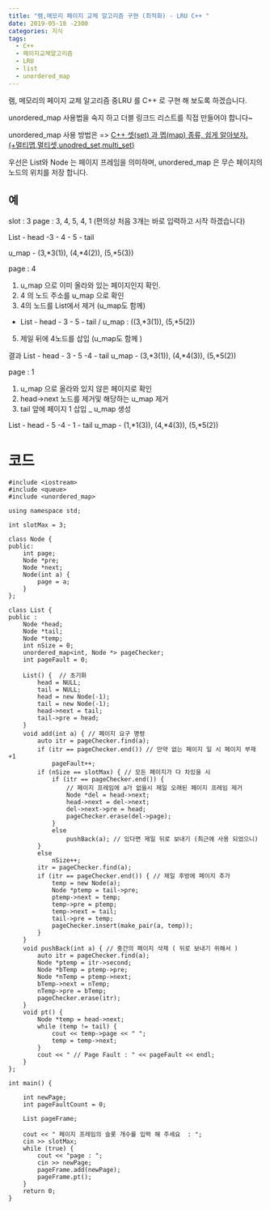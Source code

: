 ```yaml
---
title: "램,메모리 페이지 교체 알고리즘 구현 (최적화) - LRU C++ "
date: 2019-05-18 -2300
categories: 지식
tags: 
  - C++
  - 페이지교체알고리즘
  - LRU
  - list
  - unordered_map
---
```


램, 메모리의 페이지 교체 알고리즘 중LRU 를 C++ 로 구현 해 보도록 하겠습니다.

unordered_map 사용법을 숙지 하고 더블 링크드 리스트를 직접 만들어야 합니다~

unordered_map 사용 방법은 => [C++ 셋(set) 과 멥(map) 종류, 쉽게 알아보자. (+멀티맵,멀티셋,unodred_set,multi_set)](https://mountrivers.github.io/setsandmaps/)

우선은 List와 Node 는 페이지 프레임을 의미하며, unordered_map 은 무슨 페이지의 노드의 위치를 저장 합니다. 


## 예 

slot : 3
page : 3, 4, 5, 4, 1  (편의상 처음 3개는 바로 입력하고 시작 하겠습니다)

List - head -3 -  4 -  5 - tail

u_map - (3,*3(1)), (4,*4(2)), (5,*5(3))

page : 4
1) u_map 으로 이미 올라와 있는 페이지인지 확인.
2) 4 의 노드 주소를 u_map 으로 확인
3) 4의 노드를 List에서 제거 (u_map도 함께)
 - List - head - 3 - 5 - tail  / u_map : ((3,*3(1)),  (5,*5(2))
5) 제일 뒤에 4노드를 삽입 (u_map도 함께 )

결과 
List - head - 3 - 5 -4 - tail
u_map - (3,*3(1)), (4,*4(3)), (5,*5(2))

page : 1
1) u_map 으로 올라와 있지 않은 페이지로 확인
2) head->next 노드를 제거및 해당하는 u_map 제거
3) tail 앞에 페이지 1 삽입 _ u_map 생성

List - head - 5 -4 - 1 - tail
u_map - (1,*1(3)), (4,*4(3)), (5,*5(2))

# 코드
```
#include <iostream>
#include <queue>
#include <unordered_map>

using namespace std;

int slotMax = 3;

class Node {
public:
	int page;
	Node *pre;
	Node *next;
	Node(int a) {
		page = a;
	}
};

class List {
public :
	Node *head;
	Node *tail;
	Node *temp;
	int nSize = 0;
	unordered_map<int, Node *> pageChecker;
	int pageFault = 0;

	List() {  // 초기화
		head = NULL;
		tail = NULL;
		head = new Node(-1);
		tail = new Node(-1);
		head->next = tail;
		tail->pre = head;
	}
	void add(int a) { // 페이지 요구 명령
		auto itr = pageChecker.find(a);
		if (itr == pageChecker.end()) // 만약 없는 페이지 일 시 페이지 부재 +1
			pageFault++;
		if (nSize == slotMax) { // 모든 페이지가 다 차있을 시 
			if (itr == pageChecker.end()) { 
				// 페이지 프레임에 a가 없을시 제일 오래된 페이지 프레임 제거
				Node *del = head->next;
				head->next = del->next;
				del->next->pre = head;
				pageChecker.erase(del->page);
			}
			else
				pushBack(a); // 있다면 제일 뒤로 보내기 (최근에 사용 되었으니)
		}
		else
			nSize++;
		itr = pageChecker.find(a);
		if (itr == pageChecker.end()) { // 제일 후방에 페이지 추가
			temp = new Node(a);
			Node *ptemp = tail->pre;
			ptemp->next = temp;
			temp->pre = ptemp;
			temp->next = tail;
			tail->pre = temp;
			pageChecker.insert(make_pair(a, temp));
		}
	}
	void pushBack(int a) { // 중간의 페이지 삭제 ( 뒤로 보내기 위해서 )
		auto itr = pageChecker.find(a);
		Node *ptemp = itr->second;
		Node *bTemp = ptemp->pre;
		Node *nTemp = ptemp->next;
		bTemp->next = nTemp;
		nTemp->pre = bTemp;
		pageChecker.erase(itr);
	}
	void pt() {
		Node *temp = head->next;
		while (temp != tail) {
			cout << temp->page << " ";
			temp = temp->next;
		}
		cout << " // Page Fault : " << pageFault << endl;
	}
};

int main() {
	
	int newPage;
	int pageFaultCount = 0;
	
	List pageFrame;

	cout << " 페이지 프레임의 슬롯 개수를 입력 해 주세요  : ";
	cin >> slotMax;
	while (true) {
		cout << "page : ";
		cin >> newPage;
		pageFrame.add(newPage);
		pageFrame.pt();
	}
	return 0;
}
```


